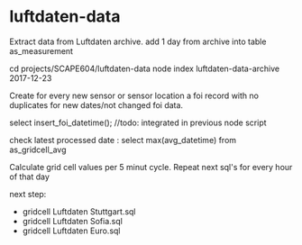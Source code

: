 # luftdaten-data

Extract data from Luftdaten archive.
add 1 day from archive into table as_measurement

  cd projects/SCAPE604/luftdaten-data
  node index luftdaten-data-archive 2017-12-23

Create for every new sensor or sensor location a foi record with no duplicates for new dates/not changed foi data.

   select insert_foi_datetime();  //todo: integrated in previous node script 
   
check latest processed date :
	select max(avg_datetime) from as_gridcell_avg   

Calculate grid cell values per 5 minut cycle. Repeat next sql's for every hour of that day

next step:

- gridcell Luftdaten Stuttgart.sql
- gridcell Luftdaten Sofia.sql
- gridcell Luftdaten Euro.sql


